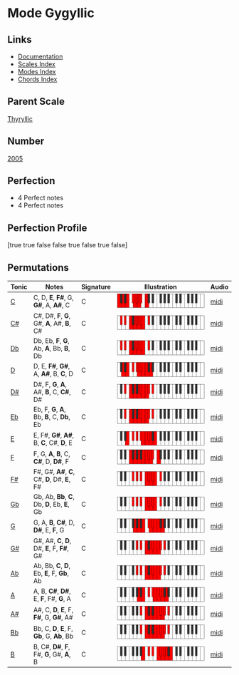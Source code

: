 # Mode Gygyllic

## Links

- [Documentation](index.md)
- [Scales Index](Scales.md)
- [Modes Index](Modes.md)
- [Chords Index](Chords.md)

## Parent Scale

[Thyryllic](ScaleThyryllic.md)

## Number

[2005](https://ianring.com/musictheory/scales/2005)

## Perfection

- 4 Perfect notes
- 4 Perfect notes

## Perfection Profile

[true true false false true false true false]

## Permutations

| Tonic | Notes | Signature | Illustration | Audio |
|-------|-------|-----------|--------------|-------|
| [C](ModeCNaturalGygyllic.md) | C, D, **E**, **F#**, G, **G#**, A, **A#**, C | C | ![CNaturalGygyllic](ModeCNaturalGygyllic.png) | [midi](https://github.com/edipermadi/music/blob/main/docs/ModeCNaturalGygyllic.mid?raw=true) |
| [C#](ModeCSharpGygyllic.md) | C#, D#, **F**, **G**, G#, **A**, A#, **B**, C# | C | ![CSharpGygyllic](ModeCSharpGygyllic.png) | [midi](https://github.com/edipermadi/music/blob/main/docs/ModeCSharpGygyllic.mid?raw=true) |
| [Db](ModeDFlatGygyllic.md) | Db, Eb, **F**, **G**, Ab, **A**, Bb, **B**, Db | C | ![DFlatGygyllic](ModeDFlatGygyllic.png) | [midi](https://github.com/edipermadi/music/blob/main/docs/ModeDFlatGygyllic.mid?raw=true) |
| [D](ModeDNaturalGygyllic.md) | D, E, **F#**, **G#**, A, **A#**, B, **C**, D | C | ![DNaturalGygyllic](ModeDNaturalGygyllic.png) | [midi](https://github.com/edipermadi/music/blob/main/docs/ModeDNaturalGygyllic.mid?raw=true) |
| [D#](ModeDSharpGygyllic.md) | D#, F, **G**, **A**, A#, **B**, C, **C#**, D# | C | ![DSharpGygyllic](ModeDSharpGygyllic.png) | [midi](https://github.com/edipermadi/music/blob/main/docs/ModeDSharpGygyllic.mid?raw=true) |
| [Eb](ModeEFlatGygyllic.md) | Eb, F, **G**, **A**, Bb, **B**, C, **Db**, Eb | C | ![EFlatGygyllic](ModeEFlatGygyllic.png) | [midi](https://github.com/edipermadi/music/blob/main/docs/ModeEFlatGygyllic.mid?raw=true) |
| [E](ModeENaturalGygyllic.md) | E, F#, **G#**, **A#**, B, **C**, C#, **D**, E | C | ![ENaturalGygyllic](ModeENaturalGygyllic.png) | [midi](https://github.com/edipermadi/music/blob/main/docs/ModeENaturalGygyllic.mid?raw=true) |
| [F](ModeFNaturalGygyllic.md) | F, G, **A**, **B**, C, **C#**, D, **D#**, F | C | ![FNaturalGygyllic](ModeFNaturalGygyllic.png) | [midi](https://github.com/edipermadi/music/blob/main/docs/ModeFNaturalGygyllic.mid?raw=true) |
| [F#](ModeFSharpGygyllic.md) | F#, G#, **A#**, **C**, C#, **D**, D#, **E**, F# | C | ![FSharpGygyllic](ModeFSharpGygyllic.png) | [midi](https://github.com/edipermadi/music/blob/main/docs/ModeFSharpGygyllic.mid?raw=true) |
| [Gb](ModeGFlatGygyllic.md) | Gb, Ab, **Bb**, **C**, Db, **D**, Eb, **E**, Gb | C | ![GFlatGygyllic](ModeGFlatGygyllic.png) | [midi](https://github.com/edipermadi/music/blob/main/docs/ModeGFlatGygyllic.mid?raw=true) |
| [G](ModeGNaturalGygyllic.md) | G, A, **B**, **C#**, D, **D#**, E, **F**, G | C | ![GNaturalGygyllic](ModeGNaturalGygyllic.png) | [midi](https://github.com/edipermadi/music/blob/main/docs/ModeGNaturalGygyllic.mid?raw=true) |
| [G#](ModeGSharpGygyllic.md) | G#, A#, **C**, **D**, D#, **E**, F, **F#**, G# | C | ![GSharpGygyllic](ModeGSharpGygyllic.png) | [midi](https://github.com/edipermadi/music/blob/main/docs/ModeGSharpGygyllic.mid?raw=true) |
| [Ab](ModeAFlatGygyllic.md) | Ab, Bb, **C**, **D**, Eb, **E**, F, **Gb**, Ab | C | ![AFlatGygyllic](ModeAFlatGygyllic.png) | [midi](https://github.com/edipermadi/music/blob/main/docs/ModeAFlatGygyllic.mid?raw=true) |
| [A](ModeANaturalGygyllic.md) | A, B, **C#**, **D#**, E, **F**, F#, **G**, A | C | ![ANaturalGygyllic](ModeANaturalGygyllic.png) | [midi](https://github.com/edipermadi/music/blob/main/docs/ModeANaturalGygyllic.mid?raw=true) |
| [A#](ModeASharpGygyllic.md) | A#, C, **D**, **E**, F, **F#**, G, **G#**, A# | C | ![ASharpGygyllic](ModeASharpGygyllic.png) | [midi](https://github.com/edipermadi/music/blob/main/docs/ModeASharpGygyllic.mid?raw=true) |
| [Bb](ModeBFlatGygyllic.md) | Bb, C, **D**, **E**, F, **Gb**, G, **Ab**, Bb | C | ![BFlatGygyllic](ModeBFlatGygyllic.png) | [midi](https://github.com/edipermadi/music/blob/main/docs/ModeBFlatGygyllic.mid?raw=true) |
| [B](ModeBNaturalGygyllic.md) | B, C#, **D#**, **F**, F#, **G**, G#, **A**, B | C | ![BNaturalGygyllic](ModeBNaturalGygyllic.png) | [midi](https://github.com/edipermadi/music/blob/main/docs/ModeBNaturalGygyllic.mid?raw=true) |
